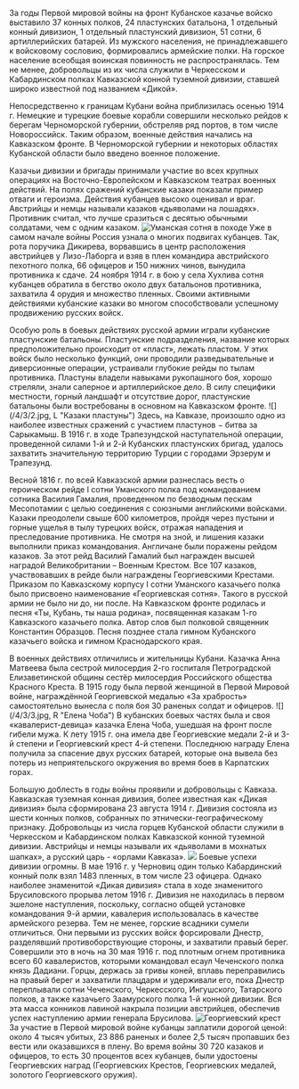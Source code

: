 За годы Первой мировой войны на фронт Кубанское казачье войско выставило 37 конных полков, 24 пластунских батальона, 1 отдельный конный дивизион, 1 отдельный пластунский дивизион, 51 сотни, 6 артиллерийских батарей. Из мужского населения, не принадлежавшего к войсковому сословию, формировались армейские полки. На горское население всеобщая воинская повинность не распространялась. Тем не менее, добровольцы из их числа служили в Черкесском и Кабардинском полках Кавказской конной туземной дивизии, ставшей широко известной под названием «Дикой». 

Непосредственно к границам Кубани война приблизилась осенью 1914 г. Немецкие и турецкие боевые корабли совершили несколько рейдов к берегам Черноморской губернии, обстреляв ряд портов, в том числе Новороссийск. Таким образом, военные действия начались на Кавказском фронте. В Черноморской губернии и некоторых областях Кубанской области было введено военное положение. 

Казачьи дивизии и бригады принимали участие во всех крупных операциях на Восточно-Европейском и Кавказском театрах военных действий. На полях сражений кубанские казаки показали пример отваги и героизма. Действия кубанцев высоко оценивал и враг. Австрийцы и немцы называли казаков «дьяволами на лошадях». Противник считал, что лучше сразиться с десятью обычными солдатами, чем с одним казаком.
![](/4/3/1.jpg "Уманская сотня в походе")
Уже в самом начале войны Россия узнала о многих подвигах кубанцев. Так, рота поручика Дикирева, ворвавшись в центр расположения австрийцев у Лизо-Лаборга и взяв в плен командира австрийского пехотного полка, 66 офицеров и 150 нижних чинов, вынудила противника к сдаче. 24 ноября 1914 г. в бою у села Хухлива сотня кубанцев обратила в бегство около двух батальонов противника, захватила 4 орудия и множество пленных. Своими активными действиями кубанские казаки во многом способствовали успешному продвижению русских войск.

Особую роль в боевых действиях русской армии играли кубанские пластунские батальоны. Пластунские подразделения, название которых предположительно происходит от «пласт», лежать пластом. У этих войск было несколько функций, они проводили разведывательные и диверсионные операции, устраивали глубокие рейды по тылам противника. Пластуны владели навыками рукопашного боя, хорошо стреляли, знали саперное и артиллерийское дело. В силу специфики местности, горный ландшафт и отсутствие дорог, пластунские батальоны были востребованы в основном на Кавказском фронте. 
![](/4/3/2.jpg, L "Казаки пластуны")
Здесь, на Кавказе, произошло одно из наиболее известных сражений с участием пластунов − битва за Сарыкамыш.  В 1916 г. в ходе Трапезундской наступательной операции, проведенной силами 1-й и 2-й Кубанских пластунских бригад, удалось захватить значительную территорию Турции с городами Эрзерум и Трапезунд.

Весной 1816 г. по всей Кавказской армии разнеслась весть о героическом рейде I сотни Уманского полка под командованием сотника Василия Гамалия, проведенном по безводным пескам Месопотамии с целью соединения с союзными английскими войсками. Казаки преодолели свыше 600 километров, пройдя через пустыни и горные ущелья в тылу турецких войск, отражая нападения и преследование противника. Не смотря на зной, и лишения казаки выполнили приказ командования. Англичане были поражены рейдом казаков. За этот рейд Василий Гамалий был награжден высшей наградой Великобритании – Военным Крестом. Все 107 казаков, участвовавших в рейде были награждены Георгиевскими Крестами. Приказом по Кавказскому корпусу I сотни Уманского казачьего полка было присвоено наименование «Георгиевская сотня». Такого в русской армии не было ни до, ни после.
На Кавказском фронте родилась и песня «Ты, Кубань, ты наша родина», посвященная казакам 1-го Кавказского казачьего полка. Автор слов был полковой священник Константин Образцов. Песня позднее стала гимном Кубанского казачьего войска и гимном Краснодарского края.

В военных действиях отличились и жительницы Кубани. Казачка Анна Матвеева была сестрой милосердия 2-го госпиталя Петроградской Елизаветинской общины сестёр милосердия Российского общества Красного Креста. В 1915 году была первой женщиной в Первой Мировой войне, награждённой Георгиевской медалью «За храбрость» самостоятельно вынесла с поля боя 30 раненых солдат и офицеров.
![](/4/3/3.jpg, R "Елена Чоба")
В кубанских боевых частях была и своя «кавалерист-девица» казачка Елена Чоба, ушедшая на фронт после гибели мужа. К лету 1915 г. она имела две Георгиевские медали 2-й и 3-й степени и Георгиевский крест 4-й степени. Последнюю награду Елена получила за спасение двух русских батарей, которые она вывела без потерь из неприятельского окружения во время боев в Карпатских горах.

Большую доблесть в годы войны проявили и добровольцы с Кавказа. Кавказская туземная конная дивизия, более известная как «Дикая дивизия» была сформирована 23 августа 1914 г. Дивизия состояла из шести конных полков, собранных по этнически-географическому признаку. Добровольцы из числа горцев Кубанской области служили в Черкесском и Кабардинском полках Кавказской конной туземной дивизии. Австрийцы и немцы называли их «дьяволами в мохнатых шапках», а русский царь - «орлами Кавказа». 
![](/4/3/4.jpg "")
Боевые успехи дивизии огромны. В мае 1916 г. у Черновиц один только Кабардинский конный полк взял 1483 пленных, в том числе 23 офицера. Однако наиболее знаменитой «Дикая дивизия» стала в ходе знаменитого Брусиловского прорыва летом 1916 г. Дивизия не находилась в первом эшелоне наступления, поскольку, согласно общей установке командования 9-й армии, кавалерия использовалась в качестве армейского резерва. Тем не менее, горские всадники сумели отличиться. Они первыми из русских войск форсировали Днестр, разделявший противоборствующие стороны, и захватили правый берег. Совершили это в ночь на 30 мая 1916 г. под плотным огнем противника всего 60 кавалеристов, которыми командовал есаул Чеченского полка князь Дадиани. Горцы, держась за гривы коней, вплавь переправились на правый берег и захватили плацдарм и удерживали его, пока Днестр переплывали сотни Чеченского, Черкесского, Ингушского, Татарского полков, а также казачьего Заамурского полка 1-й конной дивизии. Вся эта масса конников лавиной накрыла позиции австрийцев, обеспечив успех наступлению армии генерала Брусилова.
![](/4/3/5.jpg "Георгиевский крест")
За участие в Первой мировой войне кубанцы заплатили дорогой ценой: около 4 тысяч убитых, 23 886 раненых и более 2,5 тысяч пропавших без вести или оказавшихся в плену. Во время войны 30 720 казаков и офицеров, то есть 30 процентов всех кубанцев, были удостоены Георгиевских наград (Георгиевских Крестов, Георгиевских медалей, золотого Георгиевского оружия).